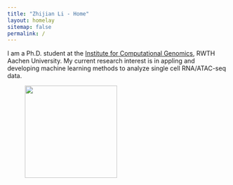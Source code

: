 ```yaml
---
title: "Zhijian Li - Home"
layout: homelay
sitemap: false
permalink: /
---
```


I am a Ph.D. student at the [Institute for Computational Genomics](http://www.costalab.org/), RWTH Aachen University. My current research interest is in appling and developing machine learning methods to analyze single cell RNA/ATAC-seq data.

<figure class="fourth">
  <img src="{{ site.url }}{{ site.baseurl }}/images/logopic/rwth-log.png" style="width: 210px">
</figure>